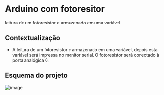 # Arduino com fotoresitor
 leitura de um fotoresistor e armazenado em uma variável

## Contextualização

- A leitura de um fotoresistor e armazenado em uma variável, depois esta variável será impressa no monitor serial. O fotoresistor será conectado à porta analógica 0.<br>

## Esquema do projeto
![image](https://user-images.githubusercontent.com/130802556/235804027-3d1402de-bff9-4a6d-b084-7e9b2d5b770f.png)
